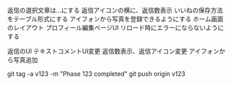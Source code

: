 返信の選択文章は...にする
返信アイコンの横に、返信数表示
いいねの保存方法をテーブル形式にする
アイフォンから写真を登録できるようにする
ホーム画面のレイアウト
プロフィール編集ページUI
リロード時にエラーにならないようにする


返信のUI
テキストコメントUI変更
返信数表示、返信アイコン変更
アイフォンから写真追加






git tag -a v123 -m "Phase 123 completed"
git push origin v123